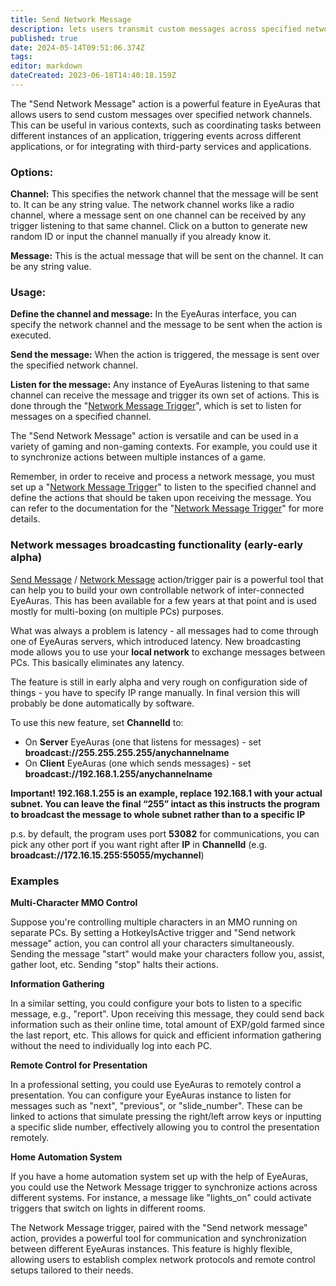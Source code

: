 ```yaml
---
title: Send Network Message
description: lets users transmit custom messages across specified network channels, coordinating tasks among applications or integrating third-party services.
published: true
date: 2024-05-14T09:51:06.374Z
tags: 
editor: markdown
dateCreated: 2023-06-18T14:40:18.159Z
---
```


The "Send Network Message" action is a powerful feature in EyeAuras that allows users to send custom messages over specified network channels. This can be useful in various contexts, such as coordinating tasks between different instances of an application, triggering events across different applications, or for integrating with third-party services and applications.

### **Options:**

**Channel:** This specifies the network channel that the message will be sent to. It can be any string value. The network channel works like a radio channel, where a message sent on one channel can be received by any trigger listening to that same channel. Click on a button to generate new random ID or input the channel manually if you already know it.

**Message:** This is the actual message that will be sent on the channel. It can be any string value.

### **Usage:**

**Define the channel and message:** In the EyeAuras interface, you can specify the network channel and the message to be sent when the action is executed.

**Send the message:** When the action is triggered, the message is sent over the specified network channel.

**Listen for the message:** Any instance of EyeAuras listening to that same channel can receive the message and trigger its own set of actions. This is done through the "[Network Message Trigger](/en/actions/send-network-message)", which is set to listen for messages on a specified channel.

The "Send Network Message" action is versatile and can be used in a variety of gaming and non-gaming contexts. For example, you could use it to synchronize actions between multiple instances of a game.

Remember, in order to receive and process a network message, you must set up a "[Network Message Trigger](/en/actions/send-network-message)" to listen to the specified channel and define the actions that should be taken upon receiving the message. You can refer to the documentation for the "[Network Message Trigger](/en/triggers/network-message)" for more details.

### Network messages broadcasting functionality (early-early alpha)

[Send Message](https://wiki.eyeauras.net/en/actions/send-network-message) / [Network Message](https://wiki.eyeauras.net/en/triggers/network-message) action/trigger pair is a powerful tool that can help you to build your own controllable network of inter-connected EyeAuras. This has been available for a few years at that point and is used mostly for multi-boxing (on multiple PCs) purposes.

What was always a problem is latency - all messages had to come through one of EyeAuras servers, which introduced latency. New broadcasting mode allows you to use your **local network** to exchange messages between PCs. This basically eliminates any latency.

The feature is still in early alpha and very rough on configuration side of things - you have to specify IP range manually. In final version this will probably be done automatically by software.

To use this new feature, set **ChannelId** to:

-   On **Server** EyeAuras (one that listens for messages) - set **broadcast://255.255.255.255/anychannelname**
-   On **Client** EyeAuras (one which sends messages) - set **broadcast://192.168.1.255/anychannelname**

**Important! 192.168.1.255 is an example, replace 192.168.1 with your actual subnet. You can leave the final “255” intact as this instructs the program to broadcast the message to whole subnet rather than to a specific IP**

p.s. by default, the program uses port **53082** for communications, you can pick any other port if you want right after **IP** in **ChannelId** (e.g. **broadcast://172.16.15.255:55055/mychannel**)

### **Examples**

**Multi-Character MMO Control**

Suppose you're controlling multiple characters in an MMO running on separate PCs. By setting a HotkeyIsActive trigger and "Send network message" action, you can control all your characters simultaneously. Sending the message "start" would make your characters follow you, assist, gather loot, etc. Sending "stop" halts their actions.

**Information Gathering**

In a similar setting, you could configure your bots to listen to a specific message, e.g., "report". Upon receiving this message, they could send back information such as their online time, total amount of EXP/gold farmed since the last report, etc. This allows for quick and efficient information gathering without the need to individually log into each PC.

**Remote Control for Presentation**

In a professional setting, you could use EyeAuras to remotely control a presentation. You can configure your EyeAuras instance to listen for messages such as "next", "previous", or "slide\_number". These can be linked to actions that simulate pressing the right/left arrow keys or inputting a specific slide number, effectively allowing you to control the presentation remotely.

**Home Automation System**

If you have a home automation system set up with the help of EyeAuras, you could use the Network Message trigger to synchronize actions across different systems. For instance, a message like "lights\_on" could activate triggers that switch on lights in different rooms.

The Network Message trigger, paired with the "Send network message" action, provides a powerful tool for communication and synchronization between different EyeAuras instances. This feature is highly flexible, allowing users to establish complex network protocols and remote control setups tailored to their needs.